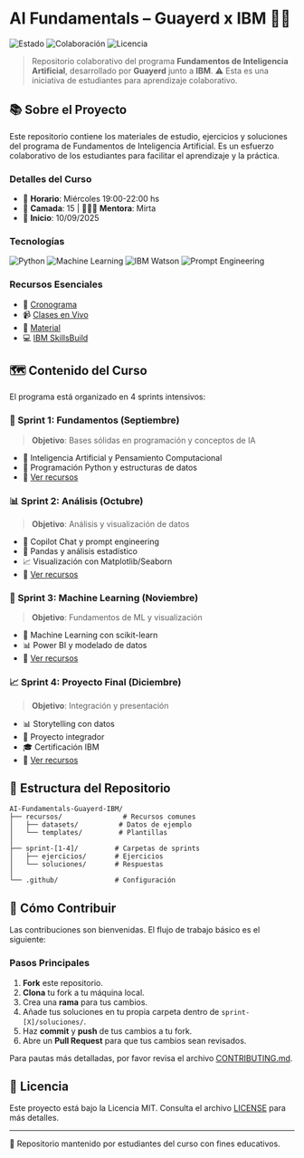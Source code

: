 # AI Fundamentals – Guayerd x IBM 🧠🤖

![Estado](https://img.shields.io/badge/Estado-En%20Progreso-yellow?style=for-the-badge) ![Colaboración](https://img.shields.io/badge/Colaboración-Bienvenida-brightgreen?style=for-the-badge) ![Licencia](https://img.shields.io/badge/Licencia-MIT-blue?style=for-the-badge)

> Repositorio colaborativo del programa **Fundamentos de Inteligencia Artificial**, desarrollado por **Guayerd** junto a **IBM**.
> ⚠️ Esta es una iniciativa de estudiantes para aprendizaje colaborativo.

## 📚 Sobre el Proyecto

Este repositorio contiene los materiales de estudio, ejercicios y soluciones del programa de Fundamentos de Inteligencia Artificial. Es un esfuerzo colaborativo de los estudiantes para facilitar el aprendizaje y la práctica.

### Detalles del Curso

- 📆 **Horario**: Miércoles 19:00-22:00 hs
- 👥 **Camada**: 15 | 👩🏻‍🏫 **Mentora**: Mirta
- 📅 **Inicio**: 10/09/2025

### Tecnologías

![Python](https://img.shields.io/badge/Python-3776AB?style=for-the-badge&logo=python&logoColor=white)
![Machine Learning](https://img.shields.io/badge/Machine%20Learning-000000?style=for-the-badge&logo=robotframework&logoColor=white)
![IBM Watson](https://img.shields.io/badge/IBM%20Watson-BE95FF?style=for-the-badge&logo=ibmwatson&logoColor=white)
![Prompt Engineering](https://img.shields.io/badge/Prompt%20Engineering-4D4D4D?style=for-the-badge&logo=openai&logoColor=white)

### Recursos Esenciales

- 🎯 [Cronograma](https://docs.google.com/spreadsheets/d/1oZELgmgs1avtfWPebpx-lHdy0llN-RzT4l9DOu9SJsw/edit?gid=1204621847#gid=1204621847)
- 📹 [Clases en Vivo](https://meet.google.com/npy-znnx-jfk)
- 📂 [Material](https://drive.google.com/drive/folders/1TNZnY25ROuJX_mSkKEq9Nl5lV3D8WvfT?usp=sharing)
- 💻 [IBM SkillsBuild](https.www.guayerd.com/ibm-ia/sbplan2025)

## 🗺️ Contenido del Curso

El programa está organizado en 4 sprints intensivos:

### 🌱 Sprint 1: Fundamentos (Septiembre)
> **Objetivo**: Bases sólidas en programación y conceptos de IA

- 🧠 Inteligencia Artificial y Pensamiento Computacional
- 🐍 Programación Python y estructuras de datos
- 📂 [Ver recursos](./sprint1/README.md)

### 📊 Sprint 2: Análisis (Octubre)
> **Objetivo**: Análisis y visualización de datos

- 🤖 Copilot Chat y prompt engineering
- 🐼 Pandas y análisis estadístico
- 📈 Visualización con Matplotlib/Seaborn
- 📂 [Ver recursos](./sprint2/README.md)

### 🤖 Sprint 3: Machine Learning (Noviembre)
> **Objetivo**: Fundamentos de ML y visualización

- 🎯 Machine Learning con scikit-learn
- 📊 Power BI y modelado de datos
- 📂 [Ver recursos](./sprint3/README.md)

### 📈 Sprint 4: Proyecto Final (Diciembre)
> **Objetivo**: Integración y presentación

- 📊 Storytelling con datos
- 🎯 Proyecto integrador
- 🎓 Certificación IBM
- 📂 [Ver recursos](./sprint4/README.md)

## 📁 Estructura del Repositorio

```
AI-Fundamentals-Guayerd-IBM/
├── recursos/               # Recursos comunes
│   ├── datasets/          # Datos de ejemplo
│   └── templates/         # Plantillas
│
├── sprint-[1-4]/         # Carpetas de sprints
│   ├── ejercicios/       # Ejercicios
│   └── soluciones/       # Respuestas
│
└── .github/              # Configuración
```

## 🤝 Cómo Contribuir

Las contribuciones son bienvenidas. El flujo de trabajo básico es el siguiente:

### Pasos Principales
1.  **Fork** este repositorio.
2.  **Clona** tu fork a tu máquina local.
3.  Crea una **rama** para tus cambios.
4.  Añade tus soluciones en tu propia carpeta dentro de `sprint-[X]/soluciones/`.
5.  Haz **commit** y **push** de tus cambios a tu fork.
6.  Abre un **Pull Request** para que tus cambios sean revisados.

Para pautas más detalladas, por favor revisa el archivo [CONTRIBUTING.md](CONTRIBUTING.md).

## 📝 Licencia

Este proyecto está bajo la Licencia MIT. Consulta el archivo [LICENSE](LICENSE) para más detalles.

---

🏫 Repositorio mantenido por estudiantes del curso con fines educativos.
